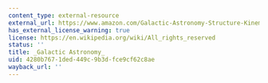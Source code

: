 ```yaml
---
content_type: external-resource
external_url: https://www.amazon.com/Galactic-Astronomy-Structure-Kinematics-Galaxies/dp/0716712806
has_external_license_warning: true
license: https://en.wikipedia.org/wiki/All_rights_reserved
status: ''
title: _Galactic Astronomy_
uid: 4280b767-1ded-449c-9b3d-fce9cf62c8ae
wayback_url: ''
---
```

